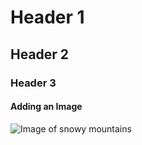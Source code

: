 # Header 1 # 
## Header 2 ##
### Header 3 ###

#### Adding an Image #####
![Image of snowy mountains](https://www.w3schools.com/w3css/img_snowtops.jpg)

